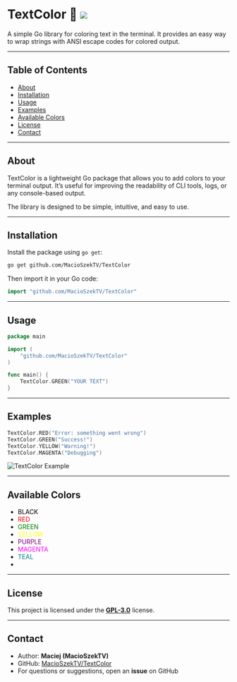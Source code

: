 # TextColor 🎨 <a href="https://github.com/MacioSzekTV/TextColor"><img src="https://img.shields.io/static/v1?color=5865F2&logo=go&label=TextColor&style=flat-square&message=1.0.0"/></a>

A simple Go library for coloring text in the terminal.
It provides an easy way to wrap strings with ANSI escape codes for colored output.

---

## Table of Contents

* [About](#about)
* [Installation](#installation)
* [Usage](#usage)
* [Examples](#examples)
* [Available Colors](#available-colors)
* [License](#license)
* [Contact](#contact)

---

## About

TextColor is a lightweight Go package that allows you to add colors to your terminal output.
It’s useful for improving the readability of CLI tools, logs, or any console-based output.

The library is designed to be simple, intuitive, and easy to use.

---

## Installation

Install the package using `go get`:

```bash
go get github.com/MacioSzekTV/TextColor
```

Then import it in your Go code:

```go
import "github.com/MacioSzekTV/TextColor"
```

---

## Usage

```go
package main

import (
    "github.com/MacioSzekTV/TextColor"
)

func main() {
    TextColor.GREEN("YOUR TEXT")
}
```

---

## Examples

```go
TextColor.RED("Error: something went wrong")
TextColor.GREEN("Success!")
TextColor.YELLOW("Warning!")
TextColor.MAGENTA("Debugging")
```
![TextColor Example](https://i.imgur.com/kwE4Gtp.png)

---

## Available Colors

- <span style="color:black">BLACK</span>  
- <span style="color:red">RED</span>  
- <span style="color:green">GREEN</span>  
- <span style="color:yellow">YELLOW</span>  
- <span style="color:purple">PURPLE</span>  
- <span style="color:magenta">MAGENTA</span>  
- <span style="color:teal">TEAL</span>  
- <span style="color:white">WHITE</span>  


---

## License

This project is licensed under the **[GPL-3.0](./LICENSE)** license.

---

## Contact

* Author: **Maciej (MacioSzekTV)**
* GitHub: [MacioSzekTV/TextColor](https://github.com/MacioSzekTV/TextColor)
* For questions or suggestions, open an **issue** on GitHub

